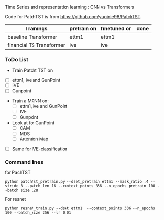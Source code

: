 Time Series and representation learning : CNN vs Transformers


Code for PatchTST is from https://github.com/yuqinie98/PatchTST.


| Trainings                | pretrain on | finetuned on | done |
| ------------------------ | ----------- | ------------ | ---- |
| baseline Transformer     | ettm1       | ettm1        |      |
| financial TS Transformer | ive         | ive          |      |


### ToDo List 

- Train Patcht TST on 
 - [ ] ettm1, ive and GunPoint
  - [ ] IVE
  - [ ] Gunpoint
- Train a MCNN on:
  - [ ] ettm1, ive and GunPoint
  - [ ] IVE
  - [ ] Gunpoint
- Look at for GunPoint
  - [ ] CAM
  - [ ] MDS
  - [ ] Attention Map 
- [ ] Same for IVE-classification

### Command lines

for PachTST

```
python patchtst_pretrain.py --dset_pretrain ettm1 --mask_ratio .4 --stride 8 --patch_len 16 --context_points 336 --n_epochs_pretrain 100 --batch_size 128
````

For resnet
```
python resnet_train.py --dset ettm1  --context_points 336 --n_epochs 100 --batch_size 256 --lr 0.01
```